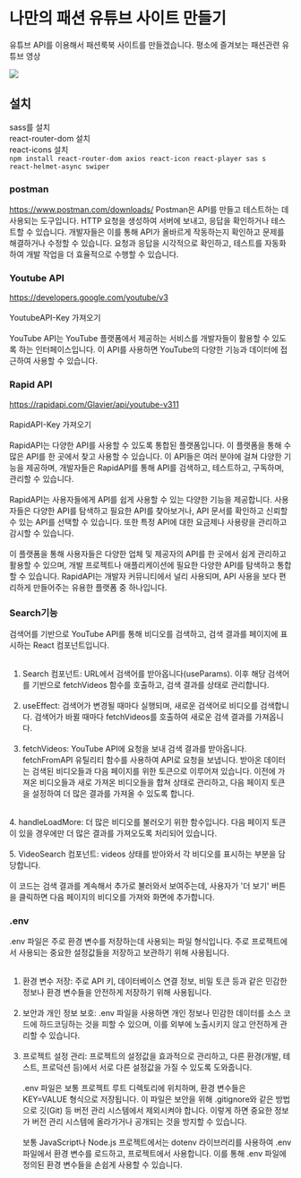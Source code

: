 #  나만의 패션 유튜브 사이트 만들기
유튜브 API를 이용해서 패션룩북 사이트를 만들겠습니다.
평소에 즐겨보는 패션관련 유튜브 영상

<img src="https://uuzinn.github.io/youtube-project/src/assets/img/dddd-min.png">


## 설치
sass를 설치<br>
react-router-dom 설치<br>
react-icons 설치<br>
`npm install react-router-dom axios react-icon react-player sas
s react-helmet-async swiper`

### postman
https://www.postman.com/downloads/
Postman은 API를 만들고 테스트하는 데 사용되는 도구입니다. HTTP 요청을 생성하여 서버에 보내고, 응답을 확인하거나 테스트할 수 있습니다. 개발자들은 이를 통해 API가 올바르게 작동하는지 확인하고 문제를 해결하거나 수정할 수 있습니다. 요청과 응답을 시각적으로 확인하고, 테스트를 자동화하여 개발 작업을 더 효율적으로 수행할 수 있습니다.

### Youtube API
https://developers.google.com/youtube/v3
<br><br>
YoutubeAPI-Key 가져오기
<br><br>
YouTube API는 YouTube 플랫폼에서 제공하는 서비스를 개발자들이 활용할 수 있도록 하는 인터페이스입니다. 이 API를 사용하면 YouTube의 다양한 기능과 데이터에 접근하여 사용할 수 있습니다.

### Rapid API
https://rapidapi.com/Glavier/api/youtube-v311
<br><br>
RapidAPI-Key 가져오기
<br><br>
RapidAPI는 다양한 API를 사용할 수 있도록 통합된 플랫폼입니다. 이 플랫폼을 통해 수많은 API를 한 곳에서 찾고 사용할 수 있습니다. 이 API들은 여러 분야에 걸쳐 다양한 기능을 제공하며, 개발자들은 RapidAPI를 통해 API를 검색하고, 테스트하고, 구독하며, 관리할 수 있습니다.
<br><br>
RapidAPI는 사용자들에게 API를 쉽게 사용할 수 있는 다양한 기능을 제공합니다. 사용자들은 다양한 API를 탐색하고 필요한 API를 찾아보거나, API 문서를 확인하고 신뢰할 수 있는 API를 선택할 수 있습니다. 또한 특정 API에 대한 요금제나 사용량을 관리하고 감시할 수 있습니다.
<br><br>
이 플랫폼을 통해 사용자들은 다양한 업체 및 제공자의 API를 한 곳에서 쉽게 관리하고 활용할 수 있으며, 개발 프로젝트나 애플리케이션에 필요한 다양한 API를 탐색하고 통합할 수 있습니다. RapidAPI는 개발자 커뮤니티에서 널리 사용되며, API 사용을 보다 편리하게 만들어주는 유용한 플랫폼 중 하나입니다.

### Search기능
검색어를 기반으로 YouTube API를 통해 비디오를 검색하고, 검색 결과를 페이지에 표시하는 React 컴포넌트입니다. 
<br><br>
1. Search 컴포넌트: URL에서 검색어를 받아옵니다(useParams). 이후 해당 검색어를 기반으로 fetchVideos 함수를 호출하고, 검색 결과를 상태로 관리합니다.
<br><br>
2. useEffect: 검색어가 변경될 때마다 실행되며, 새로운 검색어로 비디오를 검색합니다. 검색어가 바뀔 때마다 fetchVideos를 호출하여 새로운 검색 결과를 가져옵니다.<br><br>
3. fetchVideos: YouTube API에 요청을 보내 검색 결과를 받아옵니다. fetchFromAPI 유틸리티 함수를 사용하여 API로 요청을 보냅니다. 받아온 데이터는 검색된 비디오들과 다음 페이지를 위한 토큰으로 이루어져 있습니다. 이전에 가져온 비디오들과 새로 가져온 비디오들을 합쳐 상태로 관리하고, 다음 페이지 토큰을 설정하여 더 많은 결과를 가져올 수 있도록 합니다.<br>
<br>
4. handleLoadMore: 더 많은 비디오를 불러오기 위한 함수입니다. 다음 페이지 토큰이 있을 경우에만 더 많은 결과를 가져오도록 처리되어 있습니다.<br><br>
5. VideoSearch 컴포넌트: videos 상태를 받아와서 각 비디오를 표시하는 부분을 담당합니다.
<br><br>
이 코드는 검색 결과를 계속해서 추가로 불러와서 보여주는데, 사용자가 '더 보기' 버튼을 클릭하면 다음 페이지의 비디오를 가져와 화면에 추가합니다.

### .env
.env 파일은 주로 환경 변수를 저장하는데 사용되는 파일 형식입니다. 주로 프로젝트에서 사용되는 중요한 설정값들을 저장하고 보관하기 위해 사용됩니다.
<br><br>
1. 환경 변수 저장: 주로 API 키, 데이터베이스 연결 정보, 비밀 토큰 등과 같은 민감한 정보나 환경 변수들을 안전하게 저장하기 위해 사용됩니다.
<br><br>
2. 보안과 개인 정보 보호: .env 파일을 사용하면 개인 정보나 민감한 데이터를 소스 코드에 하드코딩하는 것을 피할 수 있으며, 이를 외부에 노출시키지 않고 안전하게 관리할 수 있습니다.
<br><br>
3. 프로젝트 설정 관리: 프로젝트의 설정값을 효과적으로 관리하고, 다른 환경(개발, 테스트, 프로덕션 등)에서 서로 다른 설정값을 가질 수 있도록 도와줍니다.
<br><br>
.env 파일은 보통 프로젝트 루트 디렉토리에 위치하며, 환경 변수들은 KEY=VALUE 형식으로 저장됩니다. 이 파일은 보안을 위해 .gitignore와 같은 방법으로 깃(Git) 등 버전 관리 시스템에서 제외시켜야 합니다. 이렇게 하면 중요한 정보가 버전 관리 시스템에 올라가거나 공개되는 것을 방지할 수 있습니다.
<br><br>
보통 JavaScript나 Node.js 프로젝트에서는 dotenv 라이브러리를 사용하여 .env 파일에서 환경 변수를 로드하고, 프로젝트에서 사용합니다. 이를 통해 .env 파일에 정의된 환경 변수들을 손쉽게 사용할 수 있습니다.
